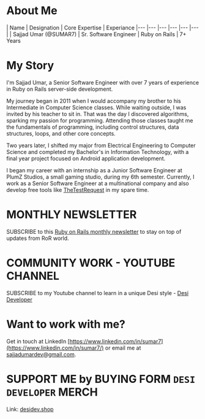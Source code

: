 # About Me

| Name	| Designation  	| Core Expertise  	| Experiance
|---	|---	|---	|---	|---   |---   |
| Sajjad Umar (@SUMAR7)  	| Sr. Software Engineer  	| Ruby on Rails |   7+ Years

# My Story

I'm Sajjad Umar, a Senior Software Engineer with over 7 years of experience in Ruby on Rails server-side development.

My journey began in 2011 when I would accompany my brother to his Intermediate in Computer Science classes. While waiting outside, I was invited by his teacher to sit in. That was the day I discovered algorithms, sparking my passion for programming. Attending those classes taught me the fundamentals of programming, including control structures, data structures, loops, and other core concepts.

Two years later, I shifted my major from Electrical Engineering to Computer Science and completed my Bachelor's in Information Technology, with a final year project focused on Android application development.

I began my career with an internship as a Junior Software Engineer at PlumZ Studios, a small gaming studio, during my 6th semester. Currently, I work as a Senior Software Engineer at a multinational company and also develop free tools like [TheTestRequest](https://thetestrequest.com) in my spare time.

# MONTHLY NEWSLETTER

SUBSCRIBE to this [Ruby on Rails monthly newsletter](https://www.linkedin.com/newsletters/ruby-on-rails-6923566487630675968) to stay on top of updates from RoR world. 

# COMMUNITY WORK - YOUTUBE CHANNEL

SUBSCRIBE to my Youtube channel to learn in a unique Desi style - [Desi Developer](https://www.youtube.com/channel/UCx3wocdBE3pSMWB2i6g-iBQ)

# Want to work with me? 
Get in touch at LinkedIn [https://www.linkedin.com/in/sumar7](https://www.linkedin.com/in/sumar7/) or email me at [sajjadumardev@gmail.com](mailto:sajjadumardev@gmail.com).

# SUPPORT ME by BUYING FORM `DESI DEVELOPER` MERCH

Link: [desidev.shop](https://www.desidev.shop/)

<!---
SUMAR7/SUMAR7 is a ✨ special ✨ repository because its `README.md` (this file) appears on your GitHub profile.
You can click the Preview link to take a look at your changes.
--->
